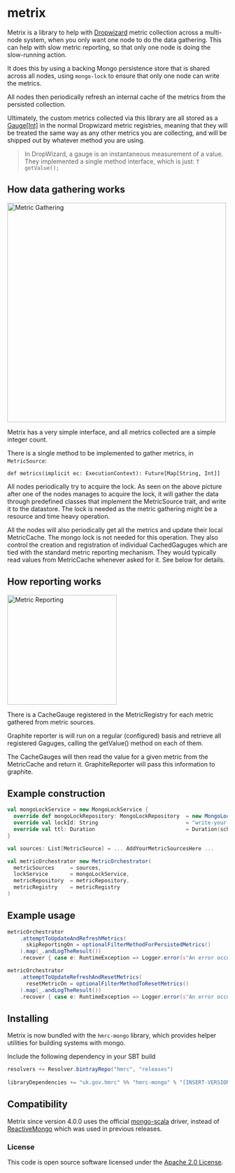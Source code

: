 
# metrix

Metrix is a library to help with [Dropwizard](https://metrics.dropwizard.io) metric collection across a multi-node system, 
when you only want one node to do the data gathering. This can help with slow metric reporting, so that only one node is 
doing the slow-running action.

It does this by using a backing Mongo persistence store that is shared across all nodes, using `mongo-lock` to ensure 
that only one node can write the metrics.

All nodes then periodically refresh an internal cache of the metrics from the persisted collection. 

Ultimately, the custom metrics collected via this library are all stored as a [Gauge[Int]](https://metrics.dropwizard.io/3.1.0/getting-started/#gauges) 
in the normal Dropwizard metric registries, meaning that they will be treated the same way as any other metrics you are 
collecting, and will be shipped out by whatever method you are using. 

> In DropWizard, a gauge is an instantaneous measurement of a value. They implemented a single method interface, which is just:
> `T getValue();`

## How data gathering works
<img src="https://github.com/hmrc/hmrc-mongo/blob/master/metrix/diagrams/metrixDataGathering.png" width="500" alt="Metric Gathering">

Metrix has a very simple interface, and all metrics collected are a simple integer count.

There is a single method to be implemented to gather metrics, in `MetricSource`:

```
def metrics(implicit ec: ExecutionContext): Future[Map[String, Int]]
```

All nodes periodically try to acquire the lock. As seen on the above picture after one of the nodes manages to acquire the 
lock, it will gather the data through predefined classes that implement the MetricSource trait, and write it to the datastore.
The lock is needed as the metric gathering might be a resource and time heavy operation.

All the nodes will also periodically get all the metrics and update their local MetricCache. The mongo lock is not needed 
for this operation. They also control the creation and registration of individual CachedGaguges which are tied with the standard metric reporting mechanism. They would typically read values from MetricCache whenever asked for it. See below for details.

## How reporting works

<img src="https://github.com/hmrc/hmrc-mongo/blob/master/metrix/diagrams/metricReportingMechanism.png" width="250" alt="Metric Reporting">

There is a CacheGauge registered in the MetricRegistry for each metric gathered from metric sources.

Graphite reporter is will run on a regular (configured) basis and retrieve all registered Gaguges, calling the 
getValue() method on each of them.

The CacheGauges will then read the value for a given metric from the MetricCache and return it. GraphiteReporter will pass 
this information to graphite.

## Example construction
``` scala
val mongoLockService = new MongoLockService {
  override def mongoLockRepository: MongoLockRepository  = new MongoLockRepository()
  override val lockId: String                            = "write-your-lock-i"
  override val ttl: Duration                             = Duration(schedulerConfig.frequency().toMillis, TimeUnit.MILLISECONDS)
}

val sources: List[MetricSource] = ... AddYourMetricSourcesHere ...

val metricOrchestrator new MetricOrchestrator(
  metricSources     = sources,
  lockService       = mongoLockService,
  metricRepository  = metricRepository,
  metricRegistry    = metricRegistry
)
```
## Example usage    
``` scala
metricOrchestrator
    .attemptToUpdateAndRefreshMetrics(
      skipReportingOn = optionalFilterMethodForPersistedMetrics()
    ).map(_.andLogTheResult())
    .recover { case e: RuntimeException => Logger.error(s"An error occurred processing metrics: ${e.getMessage}", e) }
```      

``` scala
metricOrchestrator
    .attemptToUpdateRefreshAndResetMetrics(
      resetMetricOn = optionalFilterMethodToResetMetrics()
    ).map(_.andLogTheResult())
    .recover { case e: RuntimeException => Logger.error(s"An error occurred processing metrics: ${e.getMessage}", e) }
```     

## Installing
 
Metrix is now bundled with the `hmrc-mongo` library, which provides helper utilities for building systems with mongo.
 
Include the following dependency in your SBT build
 
``` scala
resolvers += Resolver.bintrayRepo("hmrc", "releases")
 
libraryDependencies += "uk.gov.hmrc" %% "hmrc-mongo" % "[INSERT-VERSION]" 
```
## Compatibility
Metrix since version 4.0.0 uses the official [mongo-scala](https://mongodb.github.io/mongo-scala-driver/) driver, instead of [ReactiveMongo](https://github.com/ReactiveMongo/ReactiveMongo) 
which was used in previous releases. 

### License

This code is open source software licensed under the [Apache 2.0 License]("http://www.apache.org/licenses/LICENSE-2.0.html").
    

